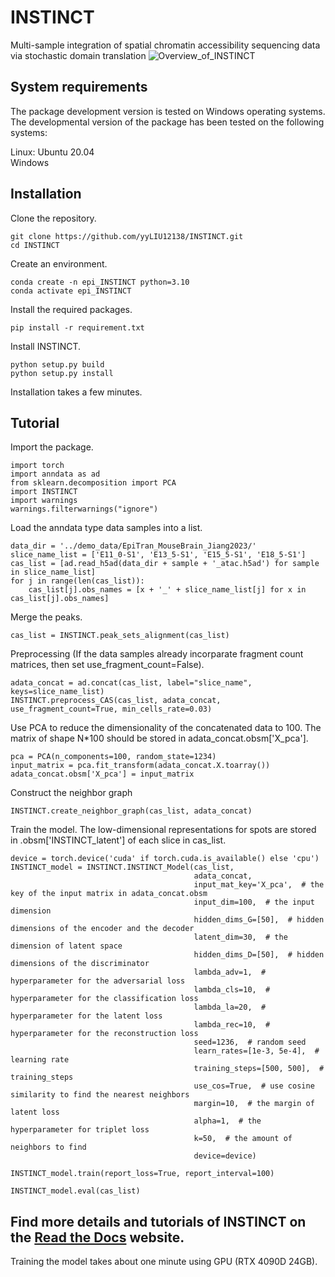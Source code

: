 # INSTINCT
Multi-sample integration of spatial chromatin accessibility sequencing data via stochastic domain translation
![Overview_of_INSTINCT](https://github.com/user-attachments/assets/a4d37da3-40c7-4e30-834e-74ca7115ae65)

## System requirements
The package development version is tested on Windows operating systems. The developmental version of the package has been tested on the following systems:

Linux: Ubuntu 20.04  
Windows


## Installation
Clone the repository. 

```
git clone https://github.com/yyLIU12138/INSTINCT.git
cd INSTINCT
```

Create an environment.

```
conda create -n epi_INSTINCT python=3.10
conda activate epi_INSTINCT
```

Install the required packages.

```
pip install -r requirement.txt
```

Install INSTINCT.

```
python setup.py build
python setup.py install
```

Installation takes a few minutes.


## Tutorial

Import the package.
```
import torch
import anndata as ad
from sklearn.decomposition import PCA
import INSTINCT
import warnings
warnings.filterwarnings("ignore")
```

Load the anndata type data samples into a list.

```
data_dir = '../demo_data/EpiTran_MouseBrain_Jiang2023/'
slice_name_list = ['E11_0-S1', 'E13_5-S1', 'E15_5-S1', 'E18_5-S1']
cas_list = [ad.read_h5ad(data_dir + sample + '_atac.h5ad') for sample in slice_name_list]
for j in range(len(cas_list)):
    cas_list[j].obs_names = [x + '_' + slice_name_list[j] for x in cas_list[j].obs_names]
```

Merge the peaks.

```
cas_list = INSTINCT.peak_sets_alignment(cas_list)
```

Preprocessing (If the data samples already incorparate fragment count matrices, then set use_fragment_count=False).

```
adata_concat = ad.concat(cas_list, label="slice_name", keys=slice_name_list)
INSTINCT.preprocess_CAS(cas_list, adata_concat, use_fragment_count=True, min_cells_rate=0.03)
```

Use PCA to reduce the dimensionality of the concatenated data to 100. The matrix of shape N*100 should be stored in adata_concat.obsm['X_pca'].

```
pca = PCA(n_components=100, random_state=1234)
input_matrix = pca.fit_transform(adata_concat.X.toarray())
adata_concat.obsm['X_pca'] = input_matrix
```

Construct the neighbor graph

```
INSTINCT.create_neighbor_graph(cas_list, adata_concat)
```

Train the model. 
The low-dimensional representations for spots are stored in .obsm['INSTINCT_latent'] of each slice in cas_list.

```
device = torch.device('cuda' if torch.cuda.is_available() else 'cpu')
INSTINCT_model = INSTINCT.INSTINCT_Model(cas_list,
                                         adata_concat,
                                         input_mat_key='X_pca',  # the key of the input matrix in adata_concat.obsm
                                         input_dim=100,  # the input dimension
                                         hidden_dims_G=[50],  # hidden dimensions of the encoder and the decoder
                                         latent_dim=30,  # the dimension of latent space
                                         hidden_dims_D=[50],  # hidden dimensions of the discriminator
                                         lambda_adv=1,  # hyperparameter for the adversarial loss
                                         lambda_cls=10,  # hyperparameter for the classification loss
                                         lambda_la=20,  # hyperparameter for the latent loss
                                         lambda_rec=10,  # hyperparameter for the reconstruction loss
                                         seed=1236,  # random seed
                                         learn_rates=[1e-3, 5e-4],  # learning rate
                                         training_steps=[500, 500],  # training_steps
                                         use_cos=True,  # use cosine similarity to find the nearest neighbors
                                         margin=10,  # the margin of latent loss
                                         alpha=1,  # the hyperparameter for triplet loss
                                         k=50,  # the amount of neighbors to find
                                         device=device)

INSTINCT_model.train(report_loss=True, report_interval=100)

INSTINCT_model.eval(cas_list)
```

## Find more details and tutorials of INSTINCT on the [Read the Docs](https://instinct.readthedocs.io/en/latest/) website.

Training the model takes about one minute using GPU (RTX 4090D 24GB).

